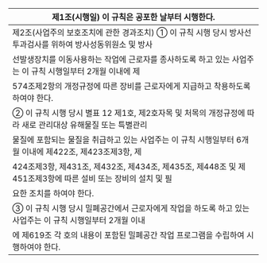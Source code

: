 | 제1조(시행일) 이 규칙은 공포한 날부터 시행한다. |
| --- |
| 제2조(사업주의 보호조치에 관한 경과조치) ① 이 규칙 시행 당시 방사선투과검사를 위하여 방사성동위원소 및 방사 |
| 선발생장치를 이동사용하는 작업에 근로자를 종사하도록 하고 있는 사업주는 이 규칙 시행일부터 2개월 이내에 제 |
| 574조제2항의 개정규정에 따른 장비를 근로자에게 지급하고 착용하도록 하여야 한다. |
| ② 이 규칙 시행 당시 별표 12 제1호, 제2호자목 및 처목의 개정규정에 따라 새로 관리대상 유해물질 또는 특별관리 |
| 물질에 포함되는 물질을 취급하고 있는 사업주는 이 규칙 시행일부터 6개월 이내에 제422조, 제423조제3항, 제 |
| 424조제3항, 제431조, 제432조, 제434조, 제435조, 제448조 및 제451조제3항에 따른 설비 또는 장비의 설치 및 필 |
| 요한 조치를 하여야 한다. |
| ③ 이 규칙 시행 당시 밀폐공간에서 근로자에게 작업을 하도록 하고 있는 사업주는 이 규칙 시행일부터 2개월 이내 |
| 에 제619조 각 호의 내용이 포함된 밀폐공간 작업 프로그램을 수립하여 시행하여야 한다. |